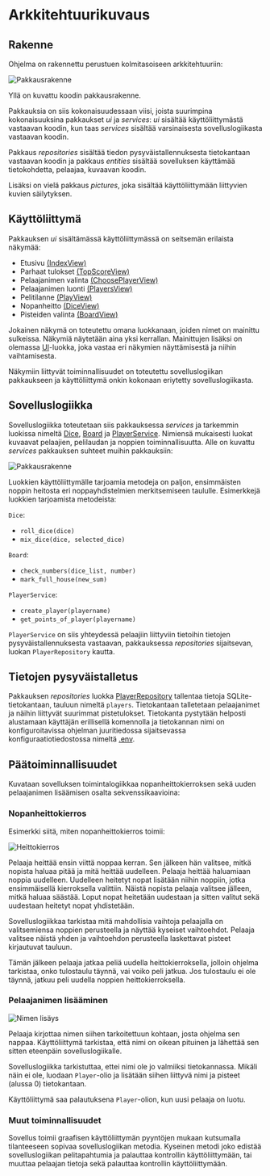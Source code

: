 # Arkkitehtuurikuvaus

## Rakenne

Ohjelma on rakennettu perustuen kolmitasoiseen arkkitehtuuriin:

![Pakkausrakenne](./kuvat/pakkauskaavio.png)

Yllä on kuvattu koodin pakkausrakenne.

Pakkauksia on siis kokonaisuudessaan viisi, joista suurimpina kokonaisuuksina pakkaukset _ui_ ja _services_: _ui_ sisältää käyttöliittymästä vastaavan koodin, kun taas _services_  sisältää varsinaisesta sovelluslogiikasta vastaavan koodin. 

Pakkaus _repositories_ sisältää tiedon pysyväistallennuksesta tietokantaan vastaavan koodin ja pakkaus _entities_ sisältää sovelluksen käyttämää tietokohdetta, pelaajaa, kuvaavan koodin.

Lisäksi on vielä pakkaus _pictures_, joka sisältää käyttöliittymään liittyvien kuvien säilytyksen.

## Käyttöliittymä

Pakkauksen _ui_ sisältämässä käyttöliittymässä on seitsemän erilaista näkymää:

- Etusivu [(IndexView)](../src/ui/index_view.py)
- Parhaat tulokset [(TopScoreView)](../src/ui/top_score_view.py)
- Pelaajanimen valinta [(ChoosePlayerView)](../src/ui/choose_player.py)
- Pelaajanimen luonti [(PlayersView)](../src/ui/players_view.py)
- Pelitilanne [(PlayView)](../src/ui/play_view.py)
- Nopanheitto [(DiceView)](../src/ui/dice_view.py)
- Pisteiden valinta [(BoardView)](../src/ui/board_view.py)

Jokainen näkymä on toteutettu omana luokkanaan, joiden nimet on mainittu sulkeissa. Näkymiä näytetään aina yksi kerrallan. Mainittujen lisäksi on olemassa [UI](../src/ui/ui.py)-luokka, joka vastaa eri näkymien näyttämisestä ja niihin vaihtamisesta. 

Näkymiin liittyvät toiminnallisuudet on toteutettu sovelluslogiikan pakkaukseen ja käyttöliittymä onkin kokonaan eriytetty sovelluslogiikasta.

## Sovelluslogiikka

Sovelluslogiikka toteutetaan siis pakkauksessa _services_ ja tarkemmin luokissa nimeltä [Dice](../src/services/dice.py), [Board](../src/services/board.py) ja [PlayerService](../src/services/player_service.py). Nimiensä mukaisesti luokat kuvaavat pelaajien, pelilaudan ja noppien toiminnallisuutta. Alle on kuvattu _services_ pakkauksen suhteet muihin pakkauksiin:

![Pakkausrakenne](./kuvat/arkkitehtuuri_pakkauskaavio.png)

Luokkien käyttöliittymälle tarjoamia metodeja on paljon, ensimmäisten noppin heitosta eri noppayhdistelmien merkitsemiseen taululle. Esimerkkejä luokkien tarjoamista metodeista:

`Dice`:

- `roll_dice(dice)`
- `mix_dice(dice, selected_dice)`

`Board`:

- `check_numbers(dice_list, number)`
- `mark_full_house(new_sum)`

`PlayerService`:

- `create_player(playername)`
- `get_points_of_player(playername)`

`PlayerService` on siis yhteydessä pelaajiin liittyviin tietoihin  tietojen pysyväistallennuksesta vastaavan, pakkauksessa _repositories_ sijaitsevan, luokan `PlayerRepository` kautta.

## Tietojen pysyväistalletus

Pakkauksen _repositories_ luokka [PlayerRepository](../src/repositories/player_repository.py) tallentaa tietoja SQLite-tietokantaan, tauluun nimeltä `players`. Tietokantaan talletetaan pelaajanimet ja näihin liittyvät suurimmat pistetulokset. 
Tietokanta pystytään helposti alustamaan käyttäjän erillisellä komennolla ja tietokannan nimi on konfiguroitavissa ohjelman juuritiedossa sijaitsevassa konfiguraatiotiedostossa nimeltä [.env](https://github.com/johyy/ot-harjoitustyo/blob/master/yatzy-app/.env).

## Päätoiminnallisuudet

Kuvataan sovelluksen toimintalogiikkaa nopanheittokierroksen sekä uuden pelaajanimen lisäämisen osalta sekvenssikaavioina:

### Nopanheittokierros

Esimerkki siitä, miten nopanheittokierros toimii:

![Heittokierros](./kuvat/sekvenssi_nopanheitto.png)

Pelaaja heittää ensin viittä noppaa kerran. Sen jälkeen hän valitsee, mitkä nopista haluaa pitää ja mitä heittää uudelleen. Pelaaja heittää haluamiaan noppia uudelleen. Uudelleen heitetyt nopat lisätään niihin noppiin, jotka ensimmäisellä kierroksella valittiin. 
Näistä nopista pelaaja valitsee jälleen, mitkä haluaa säästää. Loput nopat heitetään uudestaan ja sitten valitut sekä uudestaan heitetyt nopat yhdistetään.

Sovelluslogiikkaa tarkistaa mitä mahdollisia vaihtoja pelaajalla on valitsemiensa noppien perusteella ja näyttää kyseiset vaihtoehdot. Pelaaja valitsee näistä yhden ja vaihtoehdon perusteella laskettavat pisteet kirjautuvat tauluun.

Tämän jälkeen pelaaja jatkaa peliä uudella heittokierroksella, jolloin ohjelma tarkistaa, onko tulostaulu täynnä, vai voiko peli jatkua. Jos tulostaulu ei ole täynnä, jatkuu peli uudella noppien heittokierroksella.

### Pelaajanimen lisääminen

![Nimen lisäys](./kuvat/sekvenssi_nimi.png)

Pelaaja kirjottaa nimen siihen tarkoitettuun kohtaan, josta ohjelma sen nappaa. Käyttöliittymä tarkistaa, että nimi on oikean pituinen ja lähettää sen sitten eteenpäin sovelluslogiikalle. 

Sovelluslogiikka tarkistuttaa, ettei nimi ole jo valmiiksi tietokannassa. Mikäli näin ei ole, luodaan `Player`-olio ja lisätään siihen liittyvä nimi ja pisteet (alussa 0) tietokantaan.

Käyttöliittymä saa palautuksena `Player`-olion, kun uusi pelaaja on luotu.

### Muut toiminnallisuudet

Sovellus toimii graafisen käyttöliittymän pyyntöjen mukaan kutsumalla tilanteeseen sopivaa sovelluslogiikan metodia. Kyseinen metodi joko edistää sovelluslogiikan pelitapahtumia ja palauttaa kontrollin käyttöliittymään, tai muuttaa pelaajan tietoja sekä palauttaa kontrollin käyttöliittymään.
